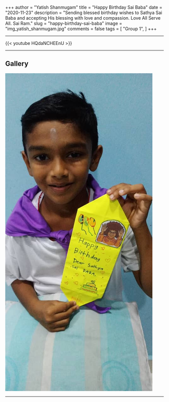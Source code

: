 +++
author = "Yatish Shanmugam"
title = "Happy Birthday Sai Baba"
date = "2020-11-23"
description = "Sending blessed birthday wishes to Sathya Sai Baba and accepting His blessing with love and compassion. Love All Serve All. Sai Ram."
slug = "happy-birthday-sai-baba"
image = "img_yatish_shanmugam.jpg"
comments = false
tags = [
    "Group 1",
]
+++

---

{{< youtube HQdaNCHEEnU >}}

---

## Gallery

![](img_yatish_shanmugam.jpg) 

---
